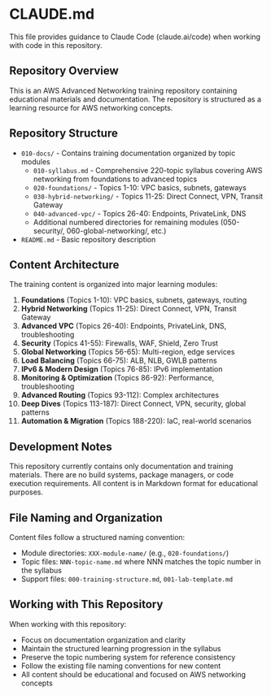 # CLAUDE.md

This file provides guidance to Claude Code (claude.ai/code) when working with code in this repository.

## Repository Overview

This is an AWS Advanced Networking training repository containing educational materials and documentation. The repository is structured as a learning resource for AWS networking concepts.

## Repository Structure

- `010-docs/` - Contains training documentation organized by topic modules
  - `010-syllabus.md` - Comprehensive 220-topic syllabus covering AWS networking from foundations to advanced topics
  - `020-foundations/` - Topics 1-10: VPC basics, subnets, gateways
  - `030-hybrid-networking/` - Topics 11-25: Direct Connect, VPN, Transit Gateway
  - `040-advanced-vpc/` - Topics 26-40: Endpoints, PrivateLink, DNS
  - Additional numbered directories for remaining modules (050-security/, 060-global-networking/, etc.)
- `README.md` - Basic repository description

## Content Architecture

The training content is organized into major learning modules:

1. **Foundations** (Topics 1-10): VPC basics, subnets, gateways, routing
2. **Hybrid Networking** (Topics 11-25): Direct Connect, VPN, Transit Gateway
3. **Advanced VPC** (Topics 26-40): Endpoints, PrivateLink, DNS, troubleshooting
4. **Security** (Topics 41-55): Firewalls, WAF, Shield, Zero Trust
5. **Global Networking** (Topics 56-65): Multi-region, edge services
6. **Load Balancing** (Topics 66-75): ALB, NLB, GWLB patterns
7. **IPv6 & Modern Design** (Topics 76-85): IPv6 implementation
8. **Monitoring & Optimization** (Topics 86-92): Performance, troubleshooting
9. **Advanced Routing** (Topics 93-112): Complex architectures
10. **Deep Dives** (Topics 113-187): Direct Connect, VPN, security, global patterns
11. **Automation & Migration** (Topics 188-220): IaC, real-world scenarios

## Development Notes

This repository currently contains only documentation and training materials. There are no build systems, package managers, or code execution requirements. All content is in Markdown format for educational purposes.

## File Naming and Organization

Content files follow a structured naming convention:
- Module directories: `XXX-module-name/` (e.g., `020-foundations/`)
- Topic files: `NNN-topic-name.md` where NNN matches the topic number in the syllabus
- Support files: `000-training-structure.md`, `001-lab-template.md`

## Working with This Repository

When working with this repository:
- Focus on documentation organization and clarity
- Maintain the structured learning progression in the syllabus
- Preserve the topic numbering system for reference consistency
- Follow the existing file naming conventions for new content
- All content should be educational and focused on AWS networking concepts